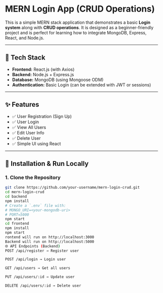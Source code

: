 # MERN Login App (CRUD Operations)

This is a simple MERN stack application that demonstrates a basic **Login system** along with **CRUD operations**. It is designed as a beginner-friendly project and is perfect for learning how to integrate MongoDB, Express, React, and Node.js.

---



## 📁 Tech Stack
- **Frontend:** React.js (with Axios)
- **Backend:** Node.js + Express.js
- **Database:** MongoDB (using Mongoose ODM)
- **Authentication:** Basic Login (can be extended with JWT or sessions)

---

## ✨ Features

- ✅ User Registration (Sign Up)
- ✅ User Login
- ✅ View All Users
- ✅ Edit User Info
- ✅ Delete User
- ✅ Simple UI using React

---

## 🧾 Installation & Run Locally

### 1. Clone the Repository

```bash
git clone https://github.com/your-username/mern-login-crud.git
cd mern-login-crud
cd backend
npm install
# Create a `.env` file with:
# MONGO_URI=<your-mongodb-uri>
# PORT=5000
npm start
cd frontend
npm install
npm start
rontend will run on http://localhost:3000
Backend will run on http://localhost:5000
🌐 API Endpoints (Backend)
POST /api/register → Register user

POST /api/login → Login user

GET /api/users → Get all users

PUT /api/users/:id → Update user

DELETE /api/users/:id → Delete user

